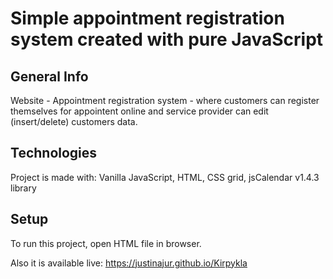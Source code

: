 # Simple appointment registration system created with pure JavaScript


## General Info

Website - Appointment registration system - where customers can register themselves for appointent online and service 
provider can edit (insert/delete) customers data.  

## Technologies
Project is made with:
Vanilla JavaScript,
HTML,
CSS grid,
jsCalendar v1.4.3 library


## Setup
To run this project, open HTML file in browser.

Also it is available live: 
https://justinajur.github.io/Kirpykla






